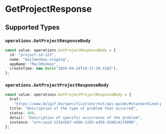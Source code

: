 # GetProjectResponse


## Supported Types

### `operations.GetProjectResponseBody`

```typescript
const value: operations.GetProjectResponseBody = {
  id: "project-id-123",
  name: "mailmonkey-staging",
  appName: "MailMonkey",
  createTime: new Date("2024-04-24T14:17:38.418Z"),
};
```

### `operations.GetProjectProjectResponseBody`

```typescript
const value: operations.GetProjectProjectResponseBody = {
  href:
    "https://www.belgif.be/specification/rest/api-guide/#standardized-problem-types",
  title: "Description of the type of problem that occurred",
  status: 400,
  detail: "Description of specific occurrence of the problem",
  instance: "urn:uuid:123e4567-e89b-12d3-a456-426614174000",
};
```

